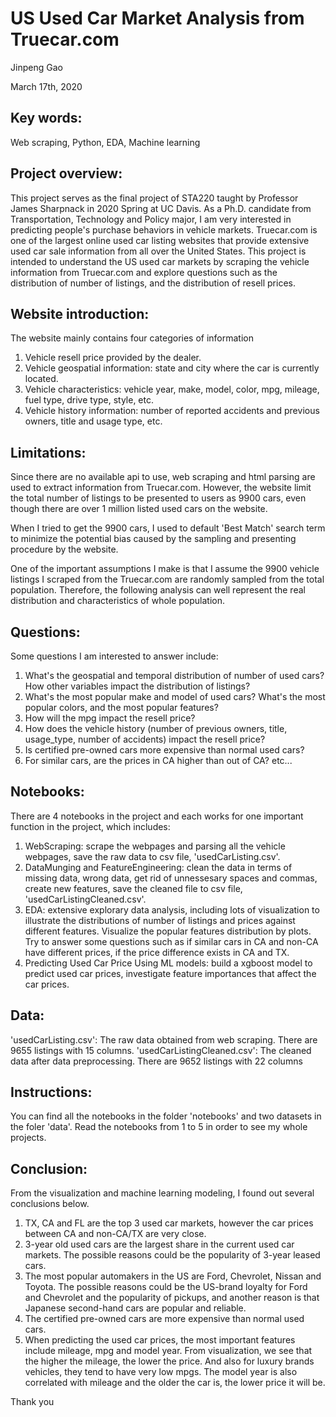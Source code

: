 # US Used Car Market Analysis from Truecar.com
Jinpeng Gao

March 17th, 2020

## Key words: 
Web scraping, Python, EDA, Machine learning

## Project overview: 
This project serves as the final project of STA220 taught by Professor James Sharpnack in 2020 Spring at UC Davis. As a Ph.D. candidate from Transportation, Technology and Policy major, I am very interested in predicting people's purchase behaviors in vehicle markets. Truecar.com is one of the largest online used car listing websites that provide extensive used car sale information from all over the United States. 
This project is intended to understand the US used car markets by scraping the vehicle information from Truecar.com and explore questions such as the distribution of number of listings, and the distribution of resell prices.

## Website introduction:
The website mainly contains four categories of information
1) Vehicle resell price provided by the dealer.
2) Vehicle geospatial information: state and city where the car is currently located.
3) Vehicle characteristics: vehicle year, make, model, color, mpg, mileage, fuel type, drive type, style, etc.
4) Vehicle history information: number of reported accidents and previous owners, title and usage type, etc.

## Limitations:
Since there are no available api to use, web scraping and html parsing are used to extract information from Truecar.com. However, the website limit the total number of listings to be presented to users as 9900 cars, even though there are over 1 million listed used cars on the website.

When I tried to get the 9900 cars, I used to default 'Best Match' search term to minimize the potential bias caused by the sampling and presenting procedure by the website. 

One of the important assumptions I make is that I assume the 9900 vehicle listings I scraped from the Truecar.com are randomly sampled from the total population. Therefore, the following analysis can well represent the real distribution and characteristics of whole population.

## Questions:
Some questions I am interested to answer include:
1) What's the geospatial and temporal distribution of number of used cars? How other variables impact the distribution of listings?
2) What's the most popular make and model of used cars? What's the most popular colors, and the most popular features?
3) How will the mpg impact the resell price?
4) How does the vehicle history (number of previous owners, title, usage_type, number of accidents) impact the resell price?
5) Is certified pre-owned cars more expensive than normal used cars?
6) For similar cars, are the prices in CA higher than out of CA?
etc...

## Notebooks:
There are 4 notebooks in the project and each works for one important function in the project, which includes:
1. WebScraping: scrape the webpages and parsing all the vehicle webpages, save the raw data to csv file, 'usedCarListing.csv'.
2. DataMunging and FeatureEngineering: clean the data in terms of missing data, wrong data, get rid of unnessesary spaces and commas, create new features, save the cleaned file to csv file, 'usedCarListingCleaned.csv'.
3. EDA: extensive explorary data analysis, including lots of visualization to illustrate the distributions of number of listings and prices against different features. Visualize the popular features distribution by plots. Try to answer some questions such as if similar cars in CA and non-CA have different prices, if the price difference exists in CA and TX.
4. Predicting Used Car Price Using ML models: build a xgboost model to predict used car prices, investigate feature importances that affect the car prices.

## Data: 
'usedCarListing.csv': The raw data obtained from web scraping. There are 9655 listings with 15 columns.
'usedCarListingCleaned.csv': The cleaned data after data preprocessing. There are 9652 listings with 22 columns

## Instructions:
You can find all the notebooks in the folder 'notebooks' and two datasets in the foler 'data'. Read the notebooks from 1 to 5 in order to see my whole projects.

## Conclusion:
From the visualization and machine learning modeling, I found out several conclusions below.
1. TX, CA and FL are the top 3 used car markets, however the car prices between CA and non-CA/TX are very close. 
2. 3-year old used cars are the largest share in the current used car markets. The possible reasons could be the popularity of 3-year leased cars.
3. The most popular automakers in the US are Ford, Chevrolet, Nissan and Toyota. The possible reasons could be the US-brand loyalty for Ford and Chevrolet and the popularity of pickups, and another reason is that Japanese second-hand cars are popular and reliable.
4. The certified pre-owned cars are more expensive than normal used cars.
5. When predicting the used car prices, the most important features include mileage, mpg and model year. From visualization, we see that the higher the mileage, the lower the price. And also for luxury brands vehicles, they tend to have very low mpgs. The model year is also correlated with mileage and the older the car is, the lower price it will be.

Thank you

